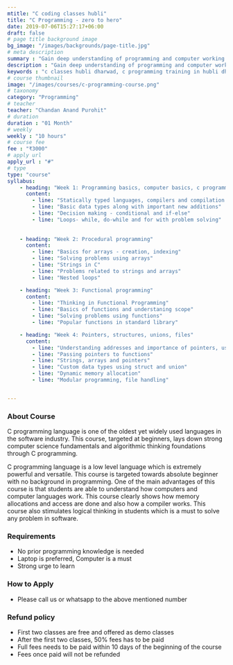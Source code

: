```yaml
---
mtitle: "C coding classes hubli"
title: "C Programming - zero to hero"
date: 2019-07-06T15:27:17+06:00
draft: false
# page title background image
bg_image: "/images/backgrounds/page-title.jpg"
# meta description
summary : "Gain deep understanding of programming and computer working through this beginner C Programming course."
description : "Gain deep understanding of programming and computer working through this beginner C Programming course. This course includes hands-on problem solving, logic building, understanding computer internals, game programming and much more. The only live coding class in Hubli."
keywords : "c classes hubli dharwad, c programming training in hubli dharwad, c programming institutes in hubli dharwad, c programming classes in hubli dharwad, c programming course fees in hubli dharwad, c programming training centers in hubli dharwad, c programming training course in hubli dharwad, c programming training institutes in hubli dharwad, c programming training classes in hubli dharwad, c programming coaching classes in hubli dharwad, c programming certification course in hubli dharwad, c programming training and placement in hubli dharwad, classes for c programming course in hubli dharwad, best institute for c programming course in hubli dharwad, c programming course in hubli dharwad with 100% job"
# course thumbnail
image: "/images/courses/c-programming-course.png"
# taxonomy
category: "Programming"
# teacher
teacher: "Chandan Anand Purohit"
# duration
duration : "01 Month"
# weekly
weekly : "10 hours"
# course fee
fee : "₹3000"
# apply url
apply_url : "#"
# type
type: "course"
syllabus:
    - heading: "Week 1: Programming basics, computer basics, c programming basics"
      content:
        - line: "Statically typed languages, compilers and compilation steps"
        - line: "Basic data types along with important new additions"
        - line: "Decision making - conditional and if-else"
        - line: "Loops- while, do-while and for with problem solving"
        
        
    - heading: "Week 2: Procedural programming"
      content:
        - line: "Basics for arrays - creation, indexing"
        - line: "Solving problems using arrays"
        - line: "Strings in C"
        - line: "Problems related to strings and arrays"
        - line: "Nested loops"

    - heading: "Week 3: Functional programming"
      content:
        - line: "Thinking in Functional Programming"
        - line: "Basics of functions and understaning scope"
        - line: "Solving problems using functions"
        - line: "Popular functions in standard library"

    - heading: "Week 4: Pointers, structures, unions, files"
      content:
        - line: "Understanding addresses and importance of pointers, usage"
        - line: "Passing pointers to functions"
        - line: "Strings, arrays and pointers"
        - line: "Custom data types using struct and union"
        - line: "Dynamic memory allocation"
        - line: "Modular programming, file handling"


---
```



### About Course
C programming language is one of the oldest yet widely used languages in the software industry. This course, targeted at beginners, lays down strong computer science fundamentals and algorithmic thinking foundations through C programming.

C programming language is a low level language which is extremely powerful and versatile. This course is targeted towards absolute beginner with no background in programming. One of the main advantages of this course is that students are able to understand how computers and computer languages work. This course clearly shows how memory allocations and access are done and also how a compiler works. This course also stimulates logical thinking in students which is a must to solve any problem in software.
### Requirements
* No prior programming knowledge is needed
* Laptop is preferred, Computer is a must
* Strong urge to learn 


### How to Apply

* Please call us or whatsapp to the above mentioned number


### Refund policy
* First two classes are free and offered as demo classes
* After the first two classes, 50% fees has to be paid
* Full fees needs to be paid within 10 days of the beginning of the course
* Fees once paid will not be refunded

